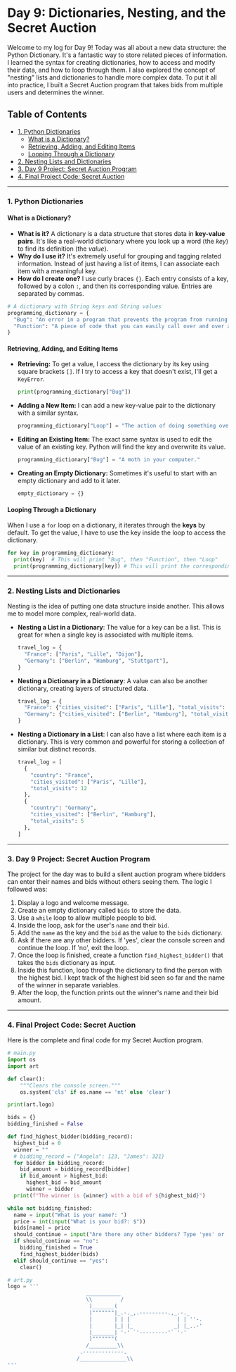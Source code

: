# Day 9: Dictionaries, Nesting, and the Secret Auction

Welcome to my log for Day 9! Today was all about a new data structure: the Python Dictionary. It's a fantastic way to store related pieces of information. I learned the syntax for creating dictionaries, how to access and modify their data, and how to loop through them. I also explored the concept of "nesting" lists and dictionaries to handle more complex data. To put it all into practice, I built a Secret Auction program that takes bids from multiple users and determines the winner.

## Table of Contents
- [1. Python Dictionaries](#1-python-dictionaries)
  - [What is a Dictionary?](#what-is-a-dictionary)
  - [Retrieving, Adding, and Editing Items](#retrieving-adding-and-editing-items)
  - [Looping Through a Dictionary](#looping-through-a-dictionary)
- [2. Nesting Lists and Dictionaries](#2-nesting-lists-and-dictionaries)
- [3. Day 9 Project: Secret Auction Program](#3-day-9-project-secret-auction-program)
- [4. Final Project Code: Secret Auction](#4-final-project-code-secret-auction)

---

### 1. Python Dictionaries

#### What is a Dictionary?
-   **What is it?** A dictionary is a data structure that stores data in **key-value pairs**. It's like a real-world dictionary where you look up a word (the *key*) to find its definition (the *value*).
-   **Why do I use it?** It's extremely useful for grouping and tagging related information. Instead of just having a list of items, I can associate each item with a meaningful key.
-   **How do I create one?** I use curly braces `{}`. Each entry consists of a key, followed by a colon `:`, and then its corresponding value. Entries are separated by commas.

```python
# A dictionary with String keys and String values
programming_dictionary = {
  "Bug": "An error in a program that prevents the program from running as expected.",
  "Function": "A piece of code that you can easily call over and over again.",
}
```

#### Retrieving, Adding, and Editing Items
-   **Retrieving:** To get a value, I access the dictionary by its key using square brackets `[]`. If I try to access a key that doesn't exist, I'll get a `KeyError`.

    ```python
    print(programming_dictionary["Bug"])
    ```

-   **Adding a New Item:** I can add a new key-value pair to the dictionary with a similar syntax.

    ```python
    programming_dictionary["Loop"] = "The action of doing something over and over again."
    ```

-   **Editing an Existing Item:** The exact same syntax is used to edit the value of an existing key. Python will find the key and overwrite its value.

    ```python
    programming_dictionary["Bug"] = "A moth in your computer."
    ```

-   **Creating an Empty Dictionary:** Sometimes it's useful to start with an empty dictionary and add to it later.

    ```python
    empty_dictionary = {}
    ```

#### Looping Through a Dictionary
When I use a `for` loop on a dictionary, it iterates through the **keys** by default. To get the value, I have to use the key inside the loop to access the dictionary.

```python
for key in programming_dictionary:
  print(key)  # This will print "Bug", then "Function", then "Loop"
  print(programming_dictionary[key]) # This will print the corresponding value
```

---

### 2. Nesting Lists and Dictionaries
Nesting is the idea of putting one data structure inside another. This allows me to model more complex, real-world data.

-   **Nesting a List in a Dictionary**: The value for a key can be a list. This is great for when a single key is associated with multiple items.

    ```python
    travel_log = {
      "France": ["Paris", "Lille", "Dijon"],
      "Germany": ["Berlin", "Hamburg", "Stuttgart"],
    }
    ```

-   **Nesting a Dictionary in a Dictionary**: A value can also be another dictionary, creating layers of structured data.

    ```python
    travel_log = {
      "France": {"cities_visited": ["Paris", "Lille"], "total_visits": 12},
      "Germany": {"cities_visited": ["Berlin", "Hamburg"], "total_visits": 5},
    }
    ```

-   **Nesting a Dictionary in a List**: I can also have a list where each item is a dictionary. This is very common and powerful for storing a collection of similar but distinct records.

    ```python
    travel_log = [
      {
        "country": "France", 
        "cities_visited": ["Paris", "Lille"], 
        "total_visits": 12
      },
      {
        "country": "Germany",
        "cities_visited": ["Berlin", "Hamburg"],
        "total_visits": 5
      },
    ]
    ```

---

### 3. Day 9 Project: Secret Auction Program
The project for the day was to build a silent auction program where bidders can enter their names and bids without others seeing them. 
The logic I followed was:
1.  Display a logo and welcome message.
2.  Create an empty dictionary called `bids` to store the data.
3.  Use a `while` loop to allow multiple people to bid.
4.  Inside the loop, ask for the user's `name` and their `bid`.
5.  Add the `name` as the key and the `bid` as the value to the `bids` dictionary.
6.  Ask if there are any other bidders. If 'yes', clear the console screen and continue the loop. If 'no', exit the loop.
7.  Once the loop is finished, create a function `find_highest_bidder()` that takes the `bids` dictionary as input.
8.  Inside this function, loop through the dictionary to find the person with the highest bid. I kept track of the highest bid seen so far and the name of the winner in separate variables.
9.  After the loop, the function prints out the winner's name and their bid amount.

---

### 4. Final Project Code: Secret Auction
Here is the complete and final code for my Secret Auction program.

```python
# main.py
import os
import art

def clear():
    """Clears the console screen."""
    os.system('cls' if os.name == 'nt' else 'clear')

print(art.logo)

bids = {}
bidding_finished = False

def find_highest_bidder(bidding_record):
  highest_bid = 0
  winner = ""
  # bidding_record = {"Angela": 123, "James": 321}
  for bidder in bidding_record:
    bid_amount = bidding_record[bidder]
    if bid_amount > highest_bid: 
      highest_bid = bid_amount
      winner = bidder
  print(f"The winner is {winner} with a bid of ${highest_bid}")

while not bidding_finished:
  name = input("What is your name?: ")
  price = int(input("What is your bid?: $"))
  bids[name] = price
  should_continue = input("Are there any other bidders? Type 'yes' or 'no'.\n")
  if should_continue == "no":
    bidding_finished = True
    find_highest_bidder(bids)
  elif should_continue == "yes":
    clear()
```

```python
# art.py
logo = '''
                         ___________
                         \\         /
                          )_______(
                          |"""""""|_.-._,.---------.,_.-._
                          |       | | |               | | ''-.
                          |       |_| |_             _| |_..-'
                          |_______| '-' `'---------'` '-'
                          )"""""""(
                         /_________\\
                       .-------------.
                      /_______________\\
'''
```